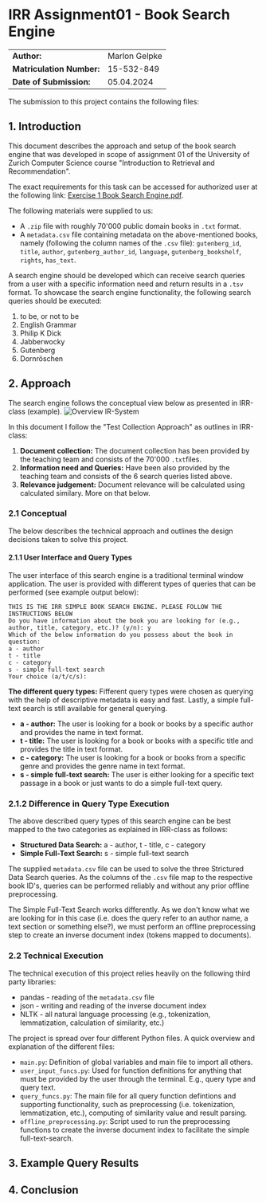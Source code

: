 # IRR Assignment01 - Book Search Engine

|| |
|-----------|--------------|
|**Author:**| Marlon Gelpke|
|**Matriculation Number:**|15-532-849|
|**Date of Submission:**| 05.04.2024|

The submission to this project contains the following files:

## 1. Introduction
This document describes the approach and setup of the book search engine that was developed in scope of assignment 01 of the University of Zurich Computer Science course "Introduction to Retrieval and Recommendation".

The exact requirements for this task can be accessed for authorized user at the following link: [Exercise 1 Book Search Engine.pdf](https://lms.uzh.ch/auth/1%3A1%3A1122002015%3A2%3A0%3Aserv%3Ax%3A_csrf%3Aa0a3187d-686d-4721-a917-7d3dc4c59e6d/Exercise%201%20Book%20Search%20Engine.pdf).

The following materials were supplied to us:
- A `.zip` file with roughly 70'000 public domain books in `.txt` format.
- A `metadata.csv` file containing metadata on the above-mentioned books, namely (following the column names of the `.csv` file): `gutenberg_id`, `title`, `author`, `gutenberg_author_id`, `language`, `gutenberg_bookshelf`, `rights`, `has_text`.

A search engine should be developed which can receive search queries from a user with a specific information need and return results in a `.tsv` format.
To showcase the search engine functionality, the following search queries should be executed:
1. to be, or not to be
2. English Grammar
3. Philip K Dick
4. Jabberwocky
5. Gutenberg
6. Dornröschen

## 2. Approach
The search engine follows the conceptual view below as presented in IRR-class (example).
![Overview IR-System](data/concept_IR_System.png)

In this document I follow the "Test Collection Approach" as outlines in IRR-class:

1. **Document collection:** The document collection has been provided by the teaching team and consists of the 70'000 `.txt`files.
2. **Information need and Queries:** Have been also provided by the teaching team and consists of the 6 search queries listed above.
3. **Relevance judgement:** Document relevance will be calculated using calculated similary. More on that below.

### 2.1 Conceptual
The below describes the technical approach and outlines the design decisions taken to solve this project.

#### 2.1.1 User Interface and Query Types
The user interface of this search engine is a traditional terminal window application. The user is provided with different types of queries that can be performed (see example output below):
```
THIS IS THE IRR SIMPLE BOOK SEARCH ENGINE. PLEASE FOLLOW THE INSTRUCTIONS BELOW
Do you have information about the book you are looking for (e.g., author, title, category, etc.)? (y/n): y
Which of the below information do you possess about the book in question:
a - author
t - title
c - category
s - simple full-text search
Your choice (a/t/c/s):
```

**The different query types:**
Fifferent query types were chosen as querying with the help of descriptive metadata is easy and fast. Lastly, a simple full-text search is still available for general querying.
- **a - author:** The user is looking for a book or books by a specific author and provides the name in text format.
- **t - title:** The user is looking for a book or books with a specific title and provides the title in text format.
- **c - category:** The user is looking for a book or books from a specific genre and provides the genre name in text format.
- **s - simple full-text search:** The user is either looking for a specific text passage in a book or just wants to do a simple full-text query. 

### 2.1.2 Difference in Query Type Execution
The above described query types of this search engine can be best mapped to the two categories as explained in IRR-class as follows:
- **Structured Data Search:** a - author, t - title, c - category
- **Simple Full-Text Search:** s - simple full-text search

The supplied `metadata.csv` file can be used to solve the three Strictured Data Search queries. As the columns of the `.csv` file map to the respective book ID's, queries can be performed reliably and without any prior offline preprocessing.

The Simple Full-Text Search works differently. As we don't know what we are looking for in this case (i.e. does the query refer to an author name, a text section or something else?), we must perform an offline preprocessing step to create an inverse document index (tokens mapped to documents).

### 2.2 Technical Execution
The technical execution of this project relies heavily on the following third party libraries:
- pandas - reading of the `metadata.csv` file 
- json - writing and reading of the inverse document index
- NLTK - all natural language processing (e.g., tokenization, lemmatization, calculation of similarity, etc.)

The project is spread over four different Python files. A quick overview and explanation of the different files:
- `main.py`: Definition of global variables and main file to import all others.
- `user_input_funcs.py`: Used for function definitions for anything that must be provided by the user through the terminal. E.g., query type and query text.
- `query_funcs.py`: The main file for all query function defintions and supporting functionality, such as preprocessing (i.e. tokenization, lemmatization, etc.), computing of similarity value and result parsing.
- `offline_preprocessing.py`: Script used to run the preprocessing functions to create the inverse document index to facilitate the simple full-text-search.


## 3. Example Query Results

## 4. Conclusion
